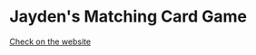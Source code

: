 
 
 
 # Jayden's Matching Card Game
[Check on the website](https://songjayden.github.io/matchingCards/)
